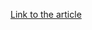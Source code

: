 [Link to the article](https://domaintools.com/resources/blog/extrapolating-adversary-intent-through-infrastructure)

